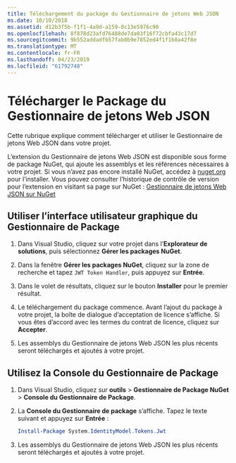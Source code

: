 ```yaml
---
title: Téléchargement du package du Gestionnaire de jetons Web JSON
ms.date: 10/10/2018
ms.assetid: d12b3f5b-f1f1-4a9d-a159-0c13e5976c90
ms.openlocfilehash: 8f878d23afd76488de7da03f16f72cbfa43c17d7
ms.sourcegitcommit: 9b552addadfb57fab0b9e7852ed4f1f1b8a42f8e
ms.translationtype: MT
ms.contentlocale: fr-FR
ms.lasthandoff: 04/23/2019
ms.locfileid: "61792748"
---
```

# <a name="download-the-json-web-token-handler-package"></a>Télécharger le Package du Gestionnaire de jetons Web JSON

Cette rubrique explique comment télécharger et utiliser le Gestionnaire de jetons Web JSON dans votre projet.

L’extension du Gestionnaire de jetons Web JSON est disponible sous forme de package NuGet, qui ajoute les assemblys et les références nécessaires à votre projet. Si vous n’avez pas encore installé NuGet, accédez à [nuget.org](https://nuget.org) pour l’installer. Vous pouvez consulter l’historique de contrôle de version pour l’extension en visitant sa page sur NuGet : [Gestionnaire de jetons Web JSON sur NuGet](https://www.nuget.org/packages/System.IdentityModel.Tokens.Jwt/)

## <a name="use-the-package-manager-gui"></a>Utiliser l’interface utilisateur graphique du Gestionnaire de Package

1. Dans Visual Studio, cliquez sur votre projet dans l’**Explorateur de solutions**, puis sélectionnez **Gérer les packages NuGet**.

2. Dans la fenêtre **Gérer les packages NuGet**, cliquez sur la zone de recherche et tapez `JWT Token Handler`, puis appuyez sur **Entrée**.

3. Dans le volet de résultats, cliquez sur le bouton **Installer** pour le premier résultat.

4. Le téléchargement du package commence. Avant l’ajout du package à votre projet, la boîte de dialogue d’acceptation de licence s’affiche. Si vous êtes d’accord avec les termes du contrat de licence, cliquez sur **Accepter**.

5. Les assemblys du Gestionnaire de jetons Web JSON les plus récents seront téléchargés et ajoutés à votre projet.

## <a name="use-the-package-manager-console"></a>Utilisez la Console du Gestionnaire de Package

1. Dans Visual Studio, cliquez sur **outils** > **Gestionnaire de Package NuGet** > **Console du Gestionnaire de Package**.

2. La **Console du Gestionnaire de package** s’affiche. Tapez le texte suivant et appuyez sur **Entrée** :

    ```powershell
    Install-Package System.IdentityModel.Tokens.Jwt
    ```

3. Les assemblys du Gestionnaire de jetons Web JSON les plus récents seront téléchargés et ajoutés à votre projet.